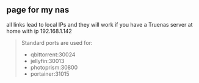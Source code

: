 ## page for my nas
all links lead to local IPs and they will work if you have a Truenas server at home with ip 192.168.1.142

>Standard ports are used for:
>* qbittorrent:30024
>* jellyfin:30013
>* photoprism:30800
>* portainer:31015
